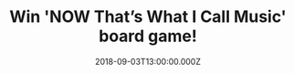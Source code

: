 ---
campaign-uuid: "c-20b04c68-0d54-4f18-adee-882cb1303897"
type: "Competition"
category: "Entertainment"
date: "2018-09-03T13:00:00.000Z"
end-date: "2018-10-03T23:59:00.000Z"
disable-form: false
is_promoted: false
has_entry_page: true
title: "Win 'NOW That’s What I Call Music' board game!"
competition-description: "<p>Do you love music? Are you a fan of the NOW music series?\
  \ ‘NOW That’s What I Call Music’ is one of the most successful compilation album\
  \ series of all time and music fans can now test their musical knowledge with this\
  \ fun-packed trivia board game.</p>\r\n<p>NME AAA is giving away this funny board\
  \ game for YOU to get stuck into! Enter the form below for a chance to win!</p>"
hero-header: "Win 'NOW That’s What I Call Music' board game!"
terms-confirmation: "N/A"
banner-img: "https://assets.expresslyapp.com/asset-c00cec4e-39dc-4d8c-ae7b-394ff8cc409c.jpg"
logo-left-href: "aaa.nme.com"
logo-left-image: "https://assets.expresslyapp.com/asset-7e4b2002-1fcf-4950-8f24-382d654c58f3.jpg"
logo-left-title: "nme aaa"
bg-image-hero: "https://assets.expresslyapp.com/asset-b692ffaa-eb99-415d-b76f-d57af8174de1.jpg"
bg-image-first: "https://assets.expresslyapp.com/asset-d4faadb6-d4b9-493d-97ca-a6991c9dfb4a.jpg"
section1-content: "<p>There’s Music Trivia and a whole lot more! From New Romantics\
  \ to House and Rap, the chart-topping NOW music series has become the soundtrack\
  \ to our lives so relive the last few decades of great music in this fun-packed,\
  \ fast-moving board game.</p>\r\n<p>There are questions from the 80’s, 90’s and\
  \ 21st Century as well as covers to sing and song titles to be mimed, promising\
  \ hours of fun and entertainment for the whole family.</p>\r\n<p>This fantastic\
  \ music trivia board game is ideal for 2 - 6 players and suitable for ages 8 years\
  \ and over! Enter the form below and enjoy a great night PLUS endless laughter with\
  \ your loved ones now!</p>"
entry-title: "Win 'NOW That’s What I Call Music' board game!"
entry-content: "Enter the draw to win 'NOW That’s What I Call Music' by completing\
  \ the form below before 23:59 on 3rd of October 2018."
has-winner: false
prize-description: "'NOW That’s What I Call Music' board game."
special-conditions: "Multiple entries are allowed up to one every day."
---